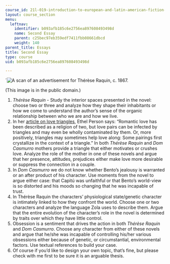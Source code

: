 ```yaml
---
course_id: 21l-019-introduction-to-european-and-latin-american-fiction-great-books-on-the-page-and-on-the-screen-spring-2017
layout: course_section
menu:
  leftnav:
    identifier: b093afb185c6e2756ea897608493498d
    name: Second Essay
    parent: c25bec97eb359edf7411fbb08661dbcd
    weight: 140
parent_title: Essays
title: Second Essay
type: course
uid: b093afb185c6e2756ea897608493498d

---
```


´![A scan of an advertisement for Thérèse Raquin, c. 1867.](/coursemedia/21l-019-introduction-to-european-and-latin-american-fiction-great-books-on-the-page-and-on-the-screen-spring-2017/4064360e4bd16af6c3afa0eaf4987869_MIT21L.019S17_ThereseRaquin.jpg)  

(This image is in the public domain.)

1.  _Thérèse Raquin_ - Study the interior spaces presented in the novel: choose two or three and analyze how they shape their inhabitants or how we come to understand the author’s sense of the organic relationship between who we are and how we live.
2.  In her [article on love triangles](https://www.theatlantic.com/magazine/archive/1988/02/love-triangles/376328/), Ethel Person says: “Romantic love has been described as a religion of two, but love pairs can be infected by triangles and may even be wholly contaminated by them. Or, more positively, triangles may sometimes help love along: Some pairings first crystallize in the context of a triangle.” In both _Thérèse Raquin_ and _Dom Casmurro_ mothers provide a triangle that either motivates or crushes love. Analyze the role of the mother in one of these novels and argue that her presence, attitudes, prejudices either make love more desirable or suppress the connection in a couple.
3.  In _Dom Casmurro_ we do not know whether Bento’s jealousy is warranted or an after product of his character. Use moments from the novel to argue either case: that Capitú was unfaithful or that Bento’s world-view is so distorted and his moods so changing that he was incapable of trust.
4.  In Thérèse Raquin the characters’ physiological state/genetic character is intimately linked to how they confront the world. Choose one or two characters and analyze the language Zola uses to describe them. Argue that the entire evolution of the character’s role in the novel is determined by traits over which they have little control.
5.  Obsession is a sentiment that drives the action in both _Thérèse Raquin_ and _Dom Casmurro_. Choose any character from either of these novels and argue that he/she was incapable of controlling his/her various obsessions either because of genetic, or circumstantial, environmental factors. Use textual references to build your case.
6.  Of course if you’d like to design your own topic, that’s fine, but please check with me first to be sure it is an arguable thesis.